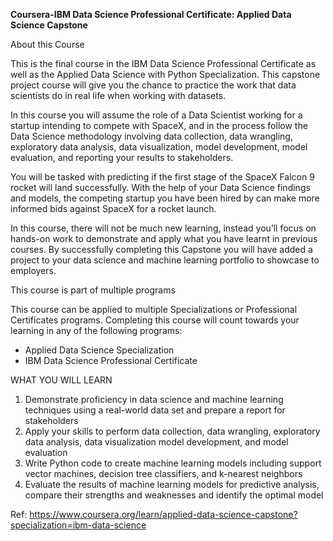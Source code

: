 **Coursera-IBM Data Science Professional Certificate: Applied Data Science Capstone**

About this Course

This is the final course in the IBM Data Science Professional Certificate as well as the Applied Data Science with Python Specialization. This capstone project course will give you the chance to practice the work that data scientists do in real life when working with datasets.  

In this course you will assume the role of a Data Scientist working for a startup intending to compete with SpaceX, and in the process follow the Data Science methodology involving data collection, data wrangling, exploratory data analysis, data visualization, model development, model evaluation, and reporting your results to stakeholders.  

You will be tasked with predicting if the first stage of the SpaceX Falcon 9 rocket will land successfully. With the help of your Data Science findings and models, the competing startup you have been hired by can make more informed bids against SpaceX for a rocket launch.  

In this course, there will not be much new learning, instead you’ll focus on hands-on work to demonstrate and apply what you have learnt in previous courses.  By successfully completing this Capstone you will have added a project to your data science and machine learning portfolio to showcase to employers.

This course is part of multiple programs

This course can be applied to multiple Specializations or Professional Certificates programs. Completing this course will count towards your learning in any of the following programs:
- Applied Data Science Specialization
- IBM Data Science Professional Certificate

WHAT YOU WILL LEARN

1. Demonstrate proficiency in data science and machine learning techniques using a real-world data set and prepare a report for stakeholders   
2. Apply your skills to perform data collection, data wrangling, exploratory data analysis, data visualization model development, and model evaluation
3. Write Python code to create machine learning models including support vector machines, decision tree classifiers, and k-nearest neighbors  
4. Evaluate the results of machine learning models for predictive analysis, compare their strengths and weaknesses and identify the optimal model   

Ref: https://www.coursera.org/learn/applied-data-science-capstone?specialization=ibm-data-science
